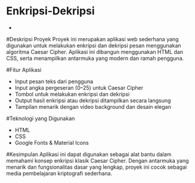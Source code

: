 # Enkripsi-Dekripsi
-
#Deskripsi Proyek
Proyek ini merupakan aplikasi web sederhana yang digunakan untuk melakukan enkripsi dan dekripsi pesan menggunakan algoritma Caesar Cipher. Aplikasi ini dibangun menggunakan HTML dan CSS, serta menampilkan antarmuka yang modern dan ramah pengguna.

#Fitur Aplikasi
- Input pesan teks dari pengguna
- Input angka pergeseran (0–25) untuk Caesar Cipher
- Tombol untuk melakukan enkripsi dan dekripsi
- Output hasil enkripsi atau dekripsi ditampilkan secara langsung
- Tampilan menarik dengan video background dan desain elegan
  
#Teknologi yang Digunakan
- HTML
- CSS
- Google Fonts & Material Icons
  
#Kesimpulan
Aplikasi ini dapat digunakan sebagai alat bantu dalam memahami konsep enkripsi klasik Caesar Cipher. Dengan antarmuka yang menarik dan fungsionalitas dasar yang lengkap, proyek ini cocok sebagai media pembelajaran kriptografi sederhana.
